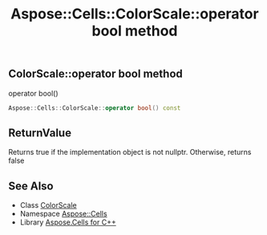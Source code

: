 ﻿---
title: Aspose::Cells::ColorScale::operator bool method
linktitle: operator bool
second_title: Aspose.Cells for C++ API Reference
description: 'Aspose::Cells::ColorScale::operator bool method. operator bool() in C++.'
type: docs
weight: 400
url: /cpp/aspose.cells/colorscale/operator_bool/
---
## ColorScale::operator bool method


operator bool()

```cpp
Aspose::Cells::ColorScale::operator bool() const
```


## ReturnValue

Returns true if the implementation object is not nullptr. Otherwise, returns false

## See Also

* Class [ColorScale](../)
* Namespace [Aspose::Cells](../../)
* Library [Aspose.Cells for C++](../../../)
